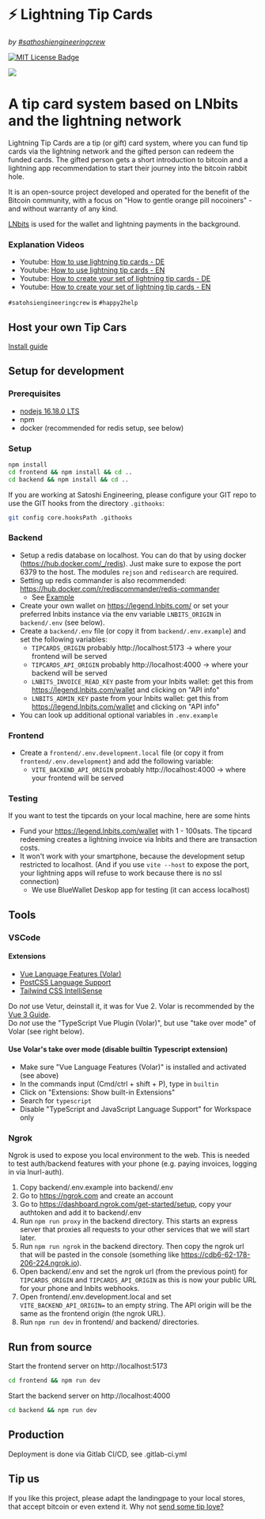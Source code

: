 # ⚡️ Lightning Tip Cards
_by [#sathoshiengineeringcrew](https://satoshiengineering.com/)_

[![MIT License Badge](docs/img/license-badge.svg)](LICENSE)

![](docs/img/TipCardsHeader.png)

# A tip card system based on LNbits and the lightning network

Lightning Tip Cards are a tip (or gift) card system, where you can fund tip cards via the lightning network
and the gifted person can redeem the funded cards. The gifted person gets a short introduction to bitcoin and a lightning
app recommendation to start their journey into the bitcoin rabbit hole.

It is an open-source project developed and operated for the benefit of the Bitcoin community,
with a focus on "How to gentle orange pill nocoiners" - and without warranty of any kind.

[LNbits](https://github.com/lnbits/lnbits) is used for the wallet and lightning payments in the background.

### Explanation Videos
- Youtube: [How to use lightning tip cards - DE](https://youtu.be/26dj0580HYc)
- Youtube: [How to use lightning tip cards - EN](https://youtu.be/bFeEPbupdx8)
- Youtube: [How to create your set of lightning tip cards - DE](https://youtu.be/Oq__BT6oVoM)
- Youtube: [How to create your set of lightning tip cards - EN](https://youtu.be/R6p7fUKu4MY)

`#satohsiengineeringcrew` is `#happy2help`


## Host your own Tip Cars

[Install guide](docs/setup.md)


## Setup for development

### Prerequisites
- [nodejs 16.18.0 LTS](https://nodejs.org/en/)
- npm
- docker (recommended for redis setup, see below)

### Setup

```bash
npm install
cd frontend && npm install && cd ..
cd backend && npm install && cd ..
```

If you are working at Satoshi Engineering, please configure your GIT repo to use the GIT hooks from  the directory `.githooks`:
```bash
git config core.hooksPath .githooks
```

### Backend

* Setup a redis database on localhost. You can do that by using docker (https://hub.docker.com/_/redis). Just make sure to expose the port 6379 to the host. The modules `rejson` and `redisearch` are required.
* Setting up redis commander is also recommended: https://hub.docker.com/r/rediscommander/redis-commander
  * See [Example](docs/examples/redis) 
* Create your own wallet on https://legend.lnbits.com/ or set your preferred lnbits instance via the env variable `LNBITS_ORIGIN` in `backend/.env` (see below).
* Create a `backend/.env` file (or copy it from `backend/.env.example`) and set the following variables:
  - `TIPCARDS_ORIGIN` probably http://localhost:5173 -> where your frontend will be served
  - `TIPCARDS_API_ORIGIN` probably http://localhost:4000 -> where your backend will be served
  - `LNBITS_INVOICE_READ_KEY` paste from your lnbits wallet: get this from https://legend.lnbits.com/wallet and clicking on "API info"
  - `LNBITS_ADMIN_KEY` paste from your lnbits wallet: get this from https://legend.lnbits.com/wallet and clicking on "API info"
* You can look up additional optional variables in `.env.example`

### Frontend

* Create a `frontend/.env.development.local` file  (or copy it from `frontend/.env.development`)  and add the following variable:
  - `VITE_BACKEND_API_ORIGIN` probably http://localhost:4000 -> where your frontend will be served

### Testing

If you want to test the tipcards on your local machine, here are some hints
- Fund your https://legend.lnbits.com/wallet with 1 - 100sats. The tipcard redeeming creates a lightning invoice 
via lnbits and there are transaction costs.
- It won't work with your smartphone, because the development setup restricted to localhost. (And if you use `vite --host` to expose the port,
your lightning apps will refuse to work because there is no ssl connection)
  - We use BlueWallet Deskop app for testing (it can access localhost) 


## Tools

### VSCode

#### Extensions

* [Vue Language Features (Volar)](https://marketplace.visualstudio.com/items?itemName=johnsoncodehk.volar)
* [PostCSS Language Support](https://marketplace.visualstudio.com/items?itemName=csstools.postcss)
* [Tailwind CSS IntelliSense](https://marketplace.visualstudio.com/items?itemName=bradlc.vscode-tailwindcss)

Do _not_ use Vetur, deinstall it, it was for Vue 2. Volar is recommended by the [Vue 3 Guide](https://vuejs.org/guide/scaling-up/tooling.html#ide-support).  
Do _not_ use the "TypeScript Vue Plugin (Volar)", but use "take over mode" of Volar (see right below).

#### Use Volar's take over mode (disable builtin Typescript extension)

* Make sure "Vue Language Features (Volar)" is installed and activated (see above)
* In the commands input (Cmd/ctrl + shift + P), type in `builtin`
* Click on "Extensions: Show built-in Extensions"
* Search for `typescript`
* Disable "TypeScript and JavaScript Language Support" for Workspace only


### Ngrok

Ngrok is used to expose you local environment to the web. This is needed to test auth/backend features with your phone (e.g. paying invoices, logging in via lnurl-auth).

1. Copy backend/.env.example into backend/.env
2. Go to https://ngrok.com and create an account
3. Go to https://dashboard.ngrok.com/get-started/setup, copy your authtoken and add it to backend/.env
4. Run `npm run proxy` in the backend directory. This starts an express server that proxies all requests to your other services that we will start later.
5. Run `npm run ngrok` in the backend directory. Then copy the ngrok url that will be pasted in the console (something like https://cdb6-62-178-206-224.ngrok.io).
6. Open backend/.env and set the ngrok url (from the previous point) for `TIPCARDS_ORIGIN` and `TIPCARDS_API_ORIGIN` as this is now your public URL for your phone and lnbits webhooks.
7. Open frontend/.env.development.local and set `VITE_BACKEND_API_ORIGIN=` to an empty string. The API origin will be the same as the frontend origin (the ngrok URL).
8. Run `npm run dev` in frontend/ and backend/ directories.


## Run from source

Start the frontend server on http://localhost:5173
```bash
cd frontend && npm run dev
```

Start the backend server on http://localhost:4000
```bash
cd backend && npm run dev
```


## Production

Deployment is done via Gitlab CI/CD, see .gitlab-ci.yml


## Tip us

If you like this project, please adapt the landingpage to your local stores, that
accept bitcoin or even extend it. Why not [send some tip love?](https://lnbits.thespielplatz.com/tipjar/2)
